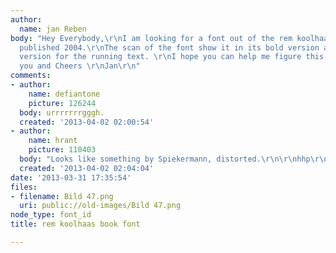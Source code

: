 ```yaml
---
author:
  name: jan Reben
body: "Hey Everybody,\r\nI am looking for a font out of the rem koolhaas book \"Content\",
  published 2004.\r\nThe scan of the font show it in its bold version and in the book
  version for the running text. \r\nI hope you can help me figure this one out!\r\nThank
  you and Cheers \r\nJan\r\n"
comments:
- author:
    name: defiantone
    picture: 126244
  body: urrrrrrrgggh.
  created: '2013-04-02 02:00:54'
- author:
    name: hrant
    picture: 110403
  body: "Looks like something by Spiekermann, distorted.\r\n\r\nhhp\r\n"
  created: '2013-04-02 02:04:04'
date: '2013-03-31 17:35:54'
files:
- filename: Bild 47.png
  uri: public://old-images/Bild 47.png
node_type: font_id
title: rem koolhaas book font

---
```


